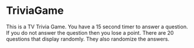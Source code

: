 # TriviaGame
This is a TV Trivia Game.  You have a 15 second timer to answer a question.  If you do not answer the question then you lose a point.  There are 20 questions that display randomly.  They also randomize the answers.
